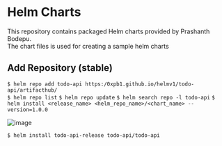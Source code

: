 # Helm Charts

This repository contains packaged Helm charts provided by Prashanth Bodepu.   
The chart files is used for creating a sample helm charts


## Add Repository (stable)
`$ helm repo add todo-api https:/0xpb1.github.io/helmv1/todo-api/artifacthub/`   
`$ helm repo list`
`$ helm repo update`
`$ helm search repo -l todo-api`
`$ helm install <release_name> <helm_repo_name>/<chart_name> --version=1.0.0`

![image](https://github.com/0xPb1/helmv1/assets/82134963/1fe42e7f-09d5-4934-8707-fcb716ce4c40)

`$ helm install todo-api-release todo-api/todo-api`
